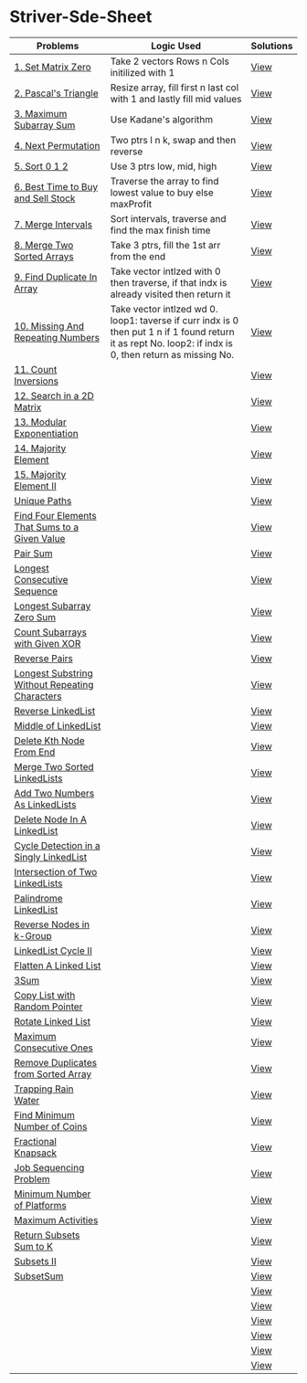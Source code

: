 # Striver-Sde-Sheet

Problems | Logic Used | Solutions
--------- | --------- | ---------
[1. Set Matrix Zero](https://www.codingninjas.com/codestudio/problems/set-matrix-zeros_3846774?topList=striver-sde-sheet-problems) | Take 2 vectors Rows n Cols initilized with 1 | [View](./Day_01_SetMatrixZero.cpp)
[2. Pascal's Triangle](https://www.codingninjas.com/codestudio/problems/pascal-s-triangle_1089580?topList=striver-sde-sheet-problems) | Resize array, fill first n last col with 1 and lastly fill mid values | [View](./Day_01_PascalTriangle.cpp)
[3. Maximum Subarray Sum](https://www.codingninjas.com/codestudio/problems/maximum-subarray-sum_630526?topList=striver-sde-sheet-problems) | Use Kadane's algorithm | [View](./Day_02_MaximumSubarraySum.cpp)
[4. Next Permutation](https://www.codingninjas.com/codestudio/problems/next-permutaion_893046?topList=striver-sde-sheet-problems) | Two ptrs l n k, swap and then reverse | [View](Day_02_NextPermutation.cpp)
[5. Sort 0 1 2](https://www.codingninjas.com/codestudio/problems/sort-0-1-2_631055?topList=striver-sde-sheet-problems) | Use 3 ptrs low, mid, high | [View](./Day_03_Sort_0_1_2.cpp)
[6. Best Time to Buy and Sell Stock](https://www.codingninjas.com/codestudio/problems/stocks-are-profitable_893405?topList=striver-sde-sheet-problems) | Traverse the array to find lowest value to buy else maxProfit | [View](./Day_03_BestTimeToBuyAndSellStock.cpp)
[7. Merge Intervals](https://www.codingninjas.com/codestudio/problems/merge-intervals_699917?topList=striver-sde-sheet-problems) | Sort intervals, traverse and find the max finish time | [View](./Day_04_MergeIntervals.cpp)
[8. Merge Two Sorted Arrays](https://www.codingninjas.com/codestudio/problems/ninja-and-sorted-arrays_1214628?topList=striver-sde-sheet-problems) | Take 3 ptrs,  fill the 1st arr from the end | [View](./Day_04_MergeTwoSortedArrays.cpp)
[9. Find Duplicate In Array](https://www.codingninjas.com/codestudio/problems/find-duplicate-in-array_1112602?topList=striver-sde-sheet-problems) | Take vector intlzed with 0 then traverse, if that indx is already visited then return it | [View](./Day_05_FindDuplicateInArray.cpp)
[10. Missing And Repeating Numbers](https://www.codingninjas.com/codestudio/problems/missing-and-repeating-numbers_873366?topList=striver-sde-sheet-problems) | Take vector intlzed wd 0. loop1: taverse if curr indx is 0 then put 1 n if 1 found return it as rept No. loop2: if indx is 0, then return as missing No. | [View](./Day_05_MissingAndRepeatingNumbers.cpp)
[11. Count Inversions](https://www.codingninjas.com/codestudio/problems/count-inversions_615?topList=striver-sde-sheet-problems) |  | [View](./Day_06_CountInversions.cpp)
[12. Search in a 2D Matrix](https://www.codingninjas.com/codestudio/problems/search-in-a-2d-matrix_980531?topList=striver-sde-sheet-problems) |  | [View](./Day_06_SearchInA2DMatrix.cpp)
[13. Modular Exponentiation](https://www.codingninjas.com/codestudio/problems/modular-exponentiation_1082146?topList=striver-sde-sheet-problems) |  | [View](./Day_07_ModularExponentiation.cpp)
[14. Majority Element](https://www.codingninjas.com/codestudio/problems/majority-element_842495?topList=striver-sde-sheet-problems) |  | [View](./Day_07_MajorityElement.cpp)
[15. Majority Element II](https://www.codingninjas.com/codestudio/problems/majority-element-ii_893027?topList=striver-sde-sheet-problems) |  | [View](./Day_08_MajorityElement_II.cpp)
[Unique Paths]() |  | [View](./Day_08_UniquePaths.cpp)
[Find Four Elements That Sums to a Given Value]() |  | [View](./Day_09_FindFourElementsThatSumsToAGivenValue.cpp)
[Pair Sum]() |  | [View](./Day_09_PairSum.cpp)
[Longest Consecutive Sequence]() |  | [View](./Day_10_LongestConsecutiveSequence.cpp)
[Longest Subarray Zero Sum]() |  | [View](./Day_10_LongestSubarrayZeroSum.cpp)
[Count Subarrays with Given XOR]() |  | [View](./Day_11_CountSubarrayswithGivenXOR.cpp)
[Reverse Pairs]() |  | [View](./Day_11_ReversePairs.cpp)
[Longest Substring Without Repeating Characters]() |  | [View](./Day_12_LongestSubstringWithoutRepeatingCharacters.cpp)
[Reverse LinkedList]() |  | [View](./Day_12_ReverseLinkedList.cpp)
[Middle of LinkedList]() |  | [View](./Day_13_MiddleOfLinkedList.cpp)
[Delete Kth Node From End]() |  | [View](./Day_14_DeleteKthNodeFromEnd.cpp)
[Merge Two Sorted LinkedLists]() |  | [View](./Day_14_MergeTwoSortedLinkedLists.cpp)
[Add Two Numbers As LinkedLists]() |  | [View](./Day_15_AddTwoNumbersAsLinkedLists.cpp)
[Delete Node In A LinkedList]() |  | [View](./Day_15_DeleteNodeInALinkedList.cpp)
[Cycle Detection in a Singly LinkedList]() |  | [View](./Day_16_CycleDetectionInASinglyLinkedList.cpp)
[Intersection of Two LinkedLists]() |  | [View](./Day_16_IntersectionofTwoLinkedLists.cpp)
[Palindrome LinkedList]() |  | [View](./Day_17_PalindromeLinkedList.cpp)
[Reverse Nodes in k-Group]() |  | [View](./Day_17_ReverseNodesInk-Group.cpp)
[LinkedList Cycle II]() |  | [View](./Day_18_LinkedListCycleII.cpp)
[Flatten A Linked List]() |  | [View](./Day_18_FlattenALinkedList.cpp)
[3Sum]() |  | [View](./Day_19_3Sum.cpp)
[Copy List with Random Pointer]() |  | [View](./Day_19_CopyListwithRandomPointer.cpp)
[Rotate Linked List]() |  | [View](./Day_19_RotateLinkedList.cpp)
[Maximum Consecutive Ones]() |  | [View](./Day_20_MaximumConsecutiveOnes.cpp)
[Remove Duplicates from Sorted Array]() |  | [View](./Day_20_RemoveDuplicatesfromSortedArray.cpp)
[Trapping Rain Water]() |  | [View](./Day_20_TrappingRainWater.cpp)
[Find Minimum Number of Coins]() |  | [View](./Day_21_FindMinimumNumberOfCoins.cpp)
[Fractional Knapsack]() |  | [View](./Day_21_FractionalKnapsack.cpp)
[Job Sequencing Problem]() |  | [View](./Day_21_JobSequencingProblem.cpp)
[Minimum Number of Platforms]() |  | [View](./Day_21_MinimumNumberOfPlatforms.cpp)
[Maximum Activities]() |  | [View](./Day_22_MaximumActivities.cpp)
[Return Subsets Sum to K]() |  | [View](./Day_22_ReturnSubsetsSumToK.cpp)
[Subsets II]() |  | [View](./Day_22_SubsetsII.cpp)
[SubsetSum]() |  | [View](./Day_22_SubsetSum.cpp)
[]() |  | [View](./)
[]() |  | [View](./)
[]() |  | [View](./)
[]() |  | [View](./)
[]() |  | [View](./)
[]() |  | [View](./)














